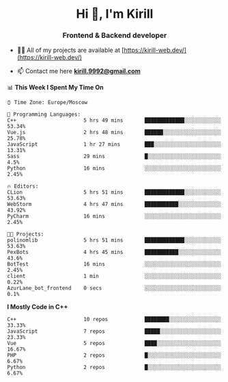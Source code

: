 <h1 align="center">Hi 👋, I'm Kirill</h1>
<h3 align="center">Frontend & Backend developer</h3>

- 👨‍💻 All of my projects are available at [https://kirill-web.dev/](https://kirill-web.dev/)

- 📫 Contact me here **kirill.9992@gmail.com**











<!--START_SECTION:waka-->
📊 **This Week I Spent My Time On** 

```text
⌚︎ Time Zone: Europe/Moscow

💬 Programming Languages: 
C++                      5 hrs 49 mins       █████████████░░░░░░░░░░░░   53.34% 
Vue.js                   2 hrs 48 mins       ██████░░░░░░░░░░░░░░░░░░░   25.78% 
JavaScript               1 hr 27 mins        ███░░░░░░░░░░░░░░░░░░░░░░   13.31% 
Sass                     29 mins             █░░░░░░░░░░░░░░░░░░░░░░░░   4.5% 
Python                   16 mins             ░░░░░░░░░░░░░░░░░░░░░░░░░   2.45%

🔥 Editors: 
CLion                    5 hrs 51 mins       █████████████░░░░░░░░░░░░   53.63% 
WebStorm                 4 hrs 47 mins       ███████████░░░░░░░░░░░░░░   43.92% 
PyCharm                  16 mins             ░░░░░░░░░░░░░░░░░░░░░░░░░   2.45%

🐱‍💻 Projects: 
polinomlib               5 hrs 51 mins       █████████████░░░░░░░░░░░░   53.63% 
PexBots                  4 hrs 45 mins       ███████████░░░░░░░░░░░░░░   43.6% 
BotTest                  16 mins             ░░░░░░░░░░░░░░░░░░░░░░░░░   2.45% 
client                   1 min               ░░░░░░░░░░░░░░░░░░░░░░░░░   0.22% 
AzurLane_bot_frontend    0 secs              ░░░░░░░░░░░░░░░░░░░░░░░░░   0.1%

```

**I Mostly Code in C++** 

```text
C++                      10 repos            ████████░░░░░░░░░░░░░░░░░   33.33% 
JavaScript               7 repos             █████░░░░░░░░░░░░░░░░░░░░   23.33% 
Vue                      5 repos             ████░░░░░░░░░░░░░░░░░░░░░   16.67% 
PHP                      2 repos             █░░░░░░░░░░░░░░░░░░░░░░░░   6.67% 
Python                   2 repos             █░░░░░░░░░░░░░░░░░░░░░░░░   6.67%

```



<!--END_SECTION:waka-->
